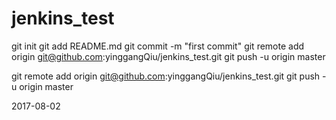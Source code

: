 # jenkins_test
git init
git add README.md
git commit -m "first commit"
git remote add origin git@github.com:yinggangQiu/jenkins_test.git
git push -u origin master

git remote add origin git@github.com:yinggangQiu/jenkins_test.git
git push -u origin master

2017-08-02
